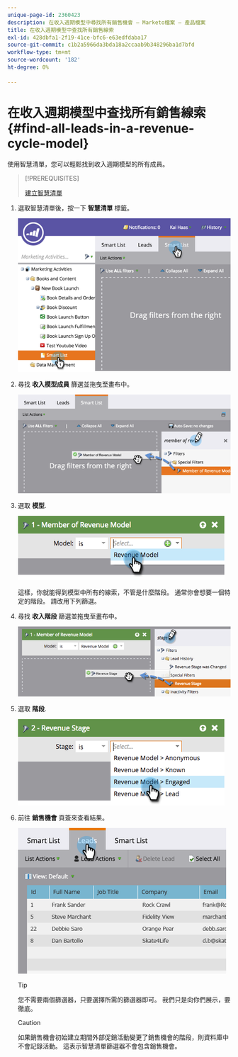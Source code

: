 ```yaml
---
unique-page-id: 2360423
description: 在收入週期模型中尋找所有銷售機會 — Marketo檔案 — 產品檔案
title: 在收入週期模型中查找所有銷售線索
exl-id: 428dbfa1-2f19-41ce-bfc6-e63edfdaba17
source-git-commit: c1b2a5966da3bda18a2ccaab9b348296ba1d7bfd
workflow-type: tm+mt
source-wordcount: '182'
ht-degree: 0%

---
```


# 在收入週期模型中查找所有銷售線索 {#find-all-leads-in-a-revenue-cycle-model}

使用智慧清單，您可以輕鬆找到收入週期模型的所有成員。

>[!PREREQUISITES]
>
>[建立智慧清單](/help/marketo/product-docs/core-marketo-concepts/smart-lists-and-static-lists/creating-a-smart-list/create-a-smart-list.md)

1. 選取智慧清單後，按一下 **智慧清單** 標籤。

   ![](assets/image2015-4-29-14-3a6-3a36.png)

1. 尋找 **收入模型成員** 篩選並拖曳至畫布中。

   ![](assets/image2015-4-29-14-3a12-3a33.png)

1. 選取 **模型**.

   ![](assets/image2015-5-13-18-3a2-3a23.png)

   這樣，你就能得到模型中所有的線索，不管是什麼階段。 通常你會想要一個特定的階段。 請改用下列篩選。

1. 尋找 **收入階段** 篩選並拖曳至畫布中。

   ![](assets/image2015-5-13-17-3a27-3a0.png)

1. 選取 **階段**.

   ![](assets/image2015-5-13-17-3a31-3a9.png)

1. 前往 **銷售機會** 頁簽來查看結果。

   ![](assets/2.png)

   >[!TIP]
   >
   >您不需要兩個篩選器，只要選擇所需的篩選器即可。 我們只是向你們展示，要徹底。

   >[!CAUTION]
   >
   >如果銷售機會初始建立期間外部促銷活動變更了銷售機會的階段，則資料庫中不會記錄活動。 這表示智慧清單篩選器不會包含銷售機會。
